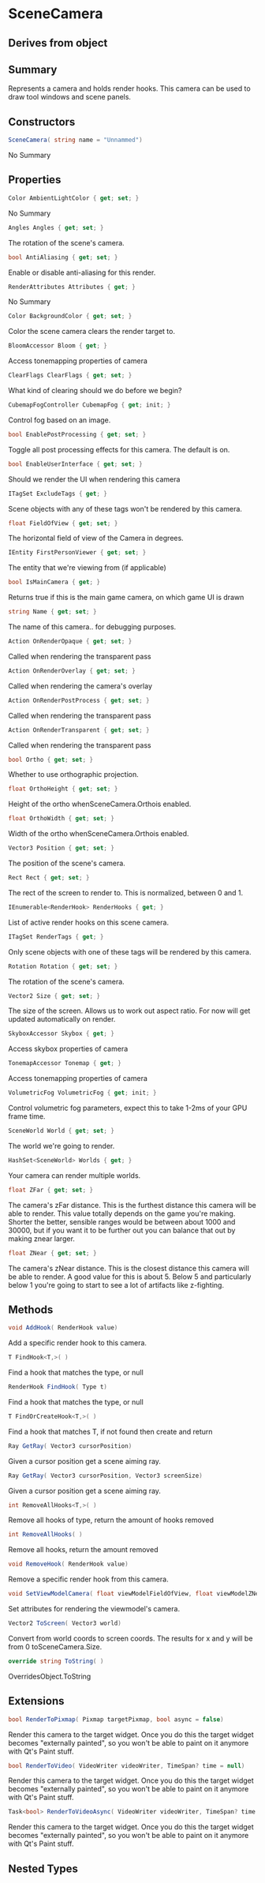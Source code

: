 # SceneCamera

## Derives from object

## Summary

Represents a camera and holds render hooks. This camera can be used to draw tool windows and scene panels.
## Constructors

```c#
SceneCamera( string name = "Unnammed") 
```
No Summary
## Properties

```c#
Color AmbientLightColor { get; set; } 
```
No Summary
```c#
Angles Angles { get; set; } 
```
The rotation of the scene's camera.
```c#
bool AntiAliasing { get; set; } 
```
Enable or disable anti-aliasing for this render.
```c#
RenderAttributes Attributes { get; } 
```
No Summary
```c#
Color BackgroundColor { get; set; } 
```
Color the scene camera clears the render target to.
```c#
BloomAccessor Bloom { get; } 
```
Access tonemapping properties of camera
```c#
ClearFlags ClearFlags { get; set; } 
```
What kind of clearing should we do before we begin?
```c#
CubemapFogController CubemapFog { get; init; } 
```
Control fog based on an image.
```c#
bool EnablePostProcessing { get; set; } 
```
Toggle all post processing effects for this camera. The default is on.
```c#
bool EnableUserInterface { get; set; } 
```
Should we render the UI when rendering this camera
```c#
ITagSet ExcludeTags { get; } 
```
Scene objects with any of these tags won't be rendered by this camera.
```c#
float FieldOfView { get; set; } 
```
The horizontal field of view of the Camera in degrees.
```c#
IEntity FirstPersonViewer { get; set; } 
```
The entity that we're viewing from (if applicable)
```c#
bool IsMainCamera { get; } 
```
Returns true if this is the main game camera, on which game UI is drawn
```c#
string Name { get; set; } 
```
The name of this camera.. for debugging purposes.
```c#
Action OnRenderOpaque { get; set; } 
```
Called when rendering the transparent pass
```c#
Action OnRenderOverlay { get; set; } 
```
Called when rendering the camera's overlay
```c#
Action OnRenderPostProcess { get; set; } 
```
Called when rendering the transparent pass
```c#
Action OnRenderTransparent { get; set; } 
```
Called when rendering the transparent pass
```c#
bool Ortho { get; set; } 
```
Whether to use orthographic projection.
```c#
float OrthoHeight { get; set; } 
```
Height of the ortho whenSceneCamera.Orthois enabled.
```c#
float OrthoWidth { get; set; } 
```
Width of the ortho whenSceneCamera.Orthois enabled.
```c#
Vector3 Position { get; set; } 
```
The position of the scene's camera.
```c#
Rect Rect { get; set; } 
```
The rect of the screen to render to. This is normalized, between 0 and 1.
```c#
IEnumerable<RenderHook> RenderHooks { get; } 
```
List of active render hooks on this scene camera.
```c#
ITagSet RenderTags { get; } 
```
Only scene objects with one of these tags will be rendered by this camera.
```c#
Rotation Rotation { get; set; } 
```
The rotation of the scene's camera.
```c#
Vector2 Size { get; set; } 
```
The size of the screen. Allows us to work out aspect ratio.
For now will get updated automatically on render.
```c#
SkyboxAccessor Skybox { get; } 
```
Access skybox properties of camera
```c#
TonemapAccessor Tonemap { get; } 
```
Access tonemapping properties of camera
```c#
VolumetricFog VolumetricFog { get; init; } 
```
Control volumetric fog parameters, expect this to take 1-2ms of your GPU frame time.
```c#
SceneWorld World { get; set; } 
```
The world we're going to render.
```c#
HashSet<SceneWorld> Worlds { get; } 
```
Your camera can render multiple worlds.
```c#
float ZFar { get; set; } 
```
The camera's zFar distance. This is the furthest distance this camera will be able to render.
This value totally depends on the game you're making. Shorter the better, sensible ranges would be
between about 1000 and 30000, but if you want it to be further out you can balance that out by making
znear larger.
```c#
float ZNear { get; set; } 
```
The camera's zNear distance. This is the closest distance this camera will be able to render.
A good value for this is about 5. Below 5 and particularly below 1 you're going to start to see
a lot of artifacts like z-fighting.
## Methods

```c#
void AddHook( RenderHook value) 
```
Add a specific render hook to this camera.
```c#
T FindHook<T,>( ) 
```
Find a hook that matches the type, or null
```c#
RenderHook FindHook( Type t) 
```
Find a hook that matches the type, or null
```c#
T FindOrCreateHook<T,>( ) 
```
Find a hook that matches T, if not found then create and return
```c#
Ray GetRay( Vector3 cursorPosition) 
```
Given a cursor position get a scene aiming ray.
```c#
Ray GetRay( Vector3 cursorPosition, Vector3 screenSize) 
```
Given a cursor position get a scene aiming ray.
```c#
int RemoveAllHooks<T,>( ) 
```
Remove all hooks of type, return the amount of hooks removed
```c#
int RemoveAllHooks( ) 
```
Remove all hooks, return the amount removed
```c#
void RemoveHook( RenderHook value) 
```
Remove a specific render hook from this camera.
```c#
void SetViewModelCamera( float viewModelFieldOfView, float viewModelZNear = 1, float viewModelZFar = 500) 
```
Set attributes for rendering the viewmodel's camera.
```c#
Vector2 ToScreen( Vector3 world) 
```
Convert from world coords to screen coords. The results for x and y will be from 0 toSceneCamera.Size.
```c#
override string ToString( ) 
```
OverridesObject.ToString
## Extensions

```c#
bool RenderToPixmap( Pixmap targetPixmap, bool async = false) 
```
Render this camera to the target widget. Once you do this the target widget becomes "externally painted", so you
won't be able to paint on it anymore with Qt's Paint stuff.
```c#
bool RenderToVideo( VideoWriter videoWriter, TimeSpan? time = null) 
```
Render this camera to the target widget. Once you do this the target widget becomes "externally painted", so you
won't be able to paint on it anymore with Qt's Paint stuff.
```c#
Task<bool> RenderToVideoAsync( VideoWriter videoWriter, TimeSpan? time = null) 
```
Render this camera to the target widget. Once you do this the target widget becomes "externally painted", so you
won't be able to paint on it anymore with Qt's Paint stuff.
## Nested Types

